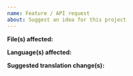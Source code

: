 ```yaml
---
name: Feature / API request
about: Suggest an idea for this project
---
```


**File(s) affected:** 
<!-- 
probably https://github.com/dotnet/winforms/search?l=XML&p=1&q=SR.+extension%3Axlf 
or https://github.com/dotnet/winforms/search?q=extension%3Aresx&unscoped_q=extension%3Aresx 
-->

**Language(s) affected:** <!-- All if file(s) are new -->

**Suggested translation change(s):** <!-- None if file(s) are new -->

<!-- These issues, if approved by the WinForms team, will be tagged with the tenet-localization label and then the .NET Core team in charge of localization will look at the issue -->